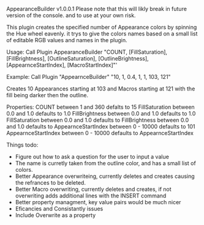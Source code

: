 AppearanceBuilder v1.0.0.1
Please note that this will likly break in future version of the console. and to use at your own risk.

This plugin creates the specified number of Appearance colors by spinning the Hue wheel eavenly. it trys to give the colors names based on a small list of editable RGB values and names in the plugin.

Usage:
Call Plugin AppearanceBuilder "COUNT, [FillSaturation], [FillBrightness], [OutlineSaturation], [OutlineBrightness], [AppearnceStartIndex], [MacroStartIndex]"'

Example:
Call Plugin "AppearnceBuilder" "10, 1, 0.4, 1, 1, 103, 121"

Creates 10 Appearances starting at 103 and Macros starting at 121 with the fill being darker then the outline.
 
Properties:
COUNT           between  1 and 360 defalts to 15
FillSaturation  between 0.0 and 1.0 defaults to 1.0
FillBrightness  between 0.0 and 1.0 defaults to 1.0
FillSaturation  between 0.0 and 1.0 defaults to <FillSaturation>
FillBrightness  between 0.0 and 1.0 defaults to <FillBrightness>
AppearnceStartIndex between 0 - 10000 defaults to 101
AppearnceStartIndex between 0 - 10000 defaults to AppearnceStartIndex

Things todo:
- Figure out how to ask a question for the user to input a value
- The name is curretly taken from the outline color, and has a small list of colors.
- Better Appearance overwriteing, currently deletes and creates causing the refrances to be deleted.
- Better Macro overwriting, currently deletes and creates, if not overwriting adds additional lines with the INSERT command
- Better property managment, key value pairs would be much nicer
- Eficancies and Consistantly issues
- Include Overwrite as a property

